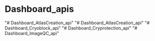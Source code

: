 # Dashboard_apis
"# Dashboard_AtlasCreation_api" 
"# Dashboard_AtlasCreation_api" 
"# Dashboard_Cryoblock_api" 
"# Dashboard_Cryprotection_api" 
"# Dashboard_ImageQC_api" 
